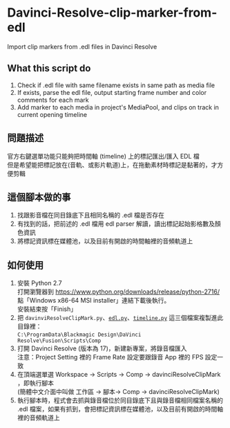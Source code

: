 # Davinci-Resolve-clip-marker-from-edl
Import clip markers from .edl files in Davinci Resolve

## What this script do
1. Check if .edl file with same filename exists in same path as media file
2. If exists, parse the edl file, output starting frame number and color comments for each mark
3. Add marker to each media in project's MediaPool, and clips on track in current opening timeline

## 問題描述
官方右鍵選單功能只能夠把時間軸 (timeline) 上的標記匯出/匯入 EDL 檔  
但是希望能把標記放在(音軌、或影片軌道)上，在拖動素材時標記是黏著的，才方便剪輯

## 這個腳本做的事
1. 找跟影音檔在同目錄底下且相同名稱的 .edl 檔是否存在
2. 有找到的話，把前述的 .edl 檔用 edl parser 解讀，讀出標記起始影格數及顏色資訊
3. 將標記資訊標在媒體池，以及目前有開啟的時間軸裡的音頻軌道上

## 如何使用
1. 安裝 Python 2.7  
  打開瀏覽器到 https://www.python.org/downloads/release/python-2716/  
  點「Windows x86-64 MSI installer」連結下載後執行。  
安裝結束按「Finish」
2. 把 `davinviResolveClipMark.py`、[`edl.py`](https://github.com/jiazheng0609/python-edl/blob/master/edl/__init__.py)、[`timeline.py`](https://github.com/eoyilmaz/timecode/blob/master/timecode/__init__.py)
這三個檔案複製進此目錄裡：  
`C:\ProgramData\Blackmagic Design\DaVinci Resolve\Fusion\Scripts\Comp`  
3. 打開 Davinci Resolve (版本為 17)，新建新專案，將錄音檔匯入  
  注意：Project Setting 裡的 Frame Rate 設定要跟錄音 App 裡的 FPS 設定一致  
4. 在頂端選單選 Workspace → Scripts → Comp → davinciResolveClipMark ，即執行腳本  
  (簡體中文介面中叫做 工作區 → 腳本→ Comp → davinciResolveClipMark)
5. 執行腳本時，程式會去抓與錄音檔位於同目錄底下且與錄音檔相同檔案名稱的 .edl 檔案，如果有抓到，會把標記資訊標在媒體池，以及目前有開啟的時間軸裡的音頻軌道上
